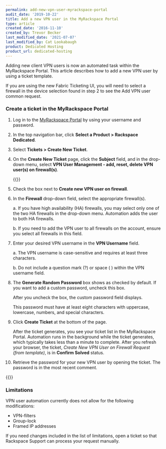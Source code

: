 ```yaml
---
permalink: add-new-vpn-user-myrackspace-portal
audit_date: '2019-10-22'
title: Add a new VPN user in the MyRackspace Portal
type: article
created_date: '2016-11-10'
created_by: Trevor Becker
last_modified_date: '2021-07-07'
last_modified_by: Cat Lookabaugh
product: Dedicated Hosting
product_url: dedicated-hosting
---
```


Adding new client VPN users is now an automated task within the MyRackspace
Portal. This article describes how to add a new VPN user by using a ticket
template.

If you are using the new Fabric Ticketing UI, you will need to select a firewall in the device selection found in step 2 to see the Add VPN user common request.

### Create a ticket in the MyRackspace Portal

1. Log in to the [MyRackspace Portal](https://login.rackspace.com) by using your
   username and password.

2. In the top navigation bar, click **Select a Product > Rackspace Dedicated**.

3. Select **Tickets > Create New Ticket**.

4. On the **Create New Ticket** page, click the **Subject** field, and in
   the drop-down menu, select **VPN User Management - add, reset, delete VPN user(s) on firewall(s)**.

   {{<image src="image001.jpeg" alt="" title="">}}

5. Check the box next to **Create new VPN user on firewall**.

6. In the **Firewall** drop-down field, select the appropriate firewall(s).

   a. If you have high availability (HA) firewalls, you may select only one of the two
      HA firewalls in the drop-down menu. Automation adds the user to both HA firewalls.

   b. If you need to add the VPN user to all firewalls on the account, ensure
      you select all firewalls in this field.

7. Enter your desired VPN username in the **VPN Username** field.

   a. The VPN username is case-sensitive and requires at least three characters.

   b. Do not include a question mark (?) or space ( ) within the VPN username field.

8. The **Generate Random Password** box shows as checked by default. If you want
   to add a custom password, uncheck this box.

   After you uncheck the box, the custom password field displays.

   This password must have at least eight characters with uppercase, lowercase,
   numbers, and special characters.

9. Click **Create Ticket** at the bottom of the page.

   After the ticket generates, you see your ticket list in
   the MyRackspace Portal. Automation runs in the background while the ticket
   generates, which typically takes less than a minute to complete. After you
   refresh your browser, the ticket, *Create New VPN User on Firewall Request (from template)*,
   is in **Confirm Solved** status.

10. Retrieve the password for your new VPN user by opening the ticket. The
    password is in the most recent comment.

   {{<image src="image002.jpeg" alt="" title="">}}

### Limitations

VPN user automation currently does not allow for the following modifications:

- VPN-filters
- Group-lock
- Framed IP addresses

If you need changes included in the list of limitations, open a ticket so that
Rackspace Support can process your request manually.
